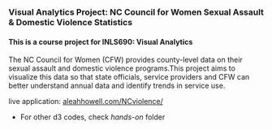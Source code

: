 ### Visual Analytics Project: NC Council for Women Sexual Assault & Domestic Violence Statistics

#### This is a course project for INLS690: Visual Analytics

The NC Council for Women (CFW) provides county-level data on their sexual assault and domestic violence programs.This project aims to visualize this data so that state officials, service providers and CFW can better understand annual data and identify trends in service use. 

live application: <a href="http://aleahhowell.com/NCviolence/" target="_blank">aleahhowell.com/NCviolence/</a>

* For other d3 codes, check _hands-on_ folder

